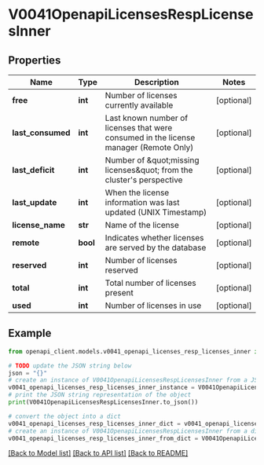 # V0041OpenapiLicensesRespLicensesInner


## Properties

Name | Type | Description | Notes
------------ | ------------- | ------------- | -------------
**free** | **int** | Number of licenses currently available | [optional] 
**last_consumed** | **int** | Last known number of licenses that were consumed in the license manager (Remote Only) | [optional] 
**last_deficit** | **int** | Number of \&quot;missing licenses\&quot; from the cluster&#39;s perspective | [optional] 
**last_update** | **int** | When the license information was last updated (UNIX Timestamp) | [optional] 
**license_name** | **str** | Name of the license | [optional] 
**remote** | **bool** | Indicates whether licenses are served by the database | [optional] 
**reserved** | **int** | Number of licenses reserved | [optional] 
**total** | **int** | Total number of licenses present | [optional] 
**used** | **int** | Number of licenses in use | [optional] 

## Example

```python
from openapi_client.models.v0041_openapi_licenses_resp_licenses_inner import V0041OpenapiLicensesRespLicensesInner

# TODO update the JSON string below
json = "{}"
# create an instance of V0041OpenapiLicensesRespLicensesInner from a JSON string
v0041_openapi_licenses_resp_licenses_inner_instance = V0041OpenapiLicensesRespLicensesInner.from_json(json)
# print the JSON string representation of the object
print(V0041OpenapiLicensesRespLicensesInner.to_json())

# convert the object into a dict
v0041_openapi_licenses_resp_licenses_inner_dict = v0041_openapi_licenses_resp_licenses_inner_instance.to_dict()
# create an instance of V0041OpenapiLicensesRespLicensesInner from a dict
v0041_openapi_licenses_resp_licenses_inner_from_dict = V0041OpenapiLicensesRespLicensesInner.from_dict(v0041_openapi_licenses_resp_licenses_inner_dict)
```
[[Back to Model list]](../README.md#documentation-for-models) [[Back to API list]](../README.md#documentation-for-api-endpoints) [[Back to README]](../README.md)


